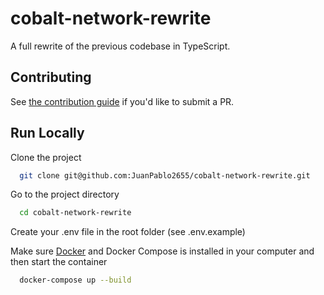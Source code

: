 # cobalt-network-rewrite

A full rewrite of the previous codebase in TypeScript.

## Contributing

See [the contribution guide](https://github.com/JuanPablo2655/cobalt-network-rewrite/blob/master/CONTRIBUTING.md) if you'd like to submit a PR.

## Run Locally

Clone the project

```bash
  git clone git@github.com:JuanPablo2655/cobalt-network-rewrite.git
```

Go to the project directory

```bash
  cd cobalt-network-rewrite
```

Create your .env file in the root folder (see .env.example)

Make sure [Docker](https://docs.docker.com/engine/install/) and Docker Compose is installed in your computer and then start the container

```bash
  docker-compose up --build
```
